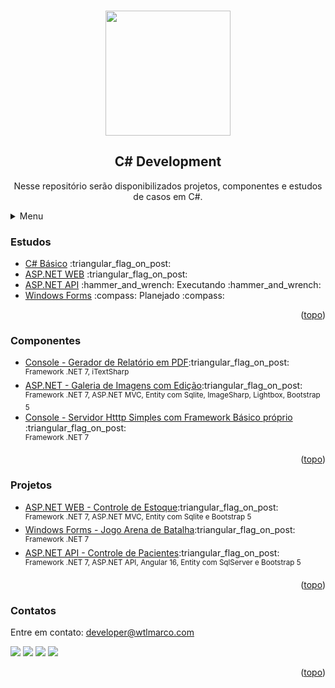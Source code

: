 <a name="readme-top"></a>

<!-- PROJECT LOGO -->
<br />
<div align="center">
  <img src="https://repository-images.githubusercontent.com/317372018/a2cb6519-ddaa-42de-b1ac-2e149193b880" width="200">
  
  <h2 align="center">C# Development</h2>

  <p align="center">
    Nesse repositório serão disponibilizados projetos, componentes e estudos de casos em C#.
  </p>
</div>

<!-- TABLE OF CONTENTS -->
<details>
  <summary>Menu</summary>
  <ol>
    <li><a href="#readme-studies">Estudos</a></li>
    <li><a href="#readme-components">Componentes</a></li>
    <li><a href="#readme-projects">Projetos</a></li>
    <li><a href="#readme-contact">Contato</a></li>
  </ol>
</details>

<!-- Studies -->
<h3>
  <a name="readme-studies">Estudos</a>
</h3>
<ul>
  <li>
    <a href="https://github.com/wtlmarco/csharp/tree/main/study/csh001-basico">C# Básico</a>
    :triangular_flag_on_post:
  </li>
  <li>
    <a href="https://github.com/wtlmarco/csharp/tree/main/study/csh002-aspnet">ASP.NET WEB</a>
    :triangular_flag_on_post:
  </li>
  <li>
    <a href="https://github.com/wtlmarco/csharp/tree/main/study/csh03-api">ASP.NET API</a>
    :hammer_and_wrench: Executando  :hammer_and_wrench:
  </li>
  <li>
    <a href="#">Windows Forms</a>
   :compass: Planejado  :compass:
  </li>
</ul>

<p align="right">(<a href="#readme-top">topo</a>)</p>

<!-- Components -->
<h3>
  <a name="readme-components">Componentes</a>
</h3>
<ul>
  <li>
    <a href="https://github.com/wtlmarco/csharp/tree/main/components/GeradorDeRelatorioEmPDF">Console - Gerador de Relatório em PDF</a>:triangular_flag_on_post:
    <br>
    <sup>Framework .NET 7, iTextSharp </sup>
  </li>
  <li>
    <a href="https://github.com/wtlmarco/csharp/tree/main/projects/GaleriaDeImagens">ASP.NET - Galeria de Imagens com Edição</a>:triangular_flag_on_post:
    <br>
    <sup>Framework .NET 7, ASP.NET MVC, Entity com Sqlite, ImageSharp, Lightbox, Bootstrap 5 </sup>
  </li>
  <li>
    <a href="https://github.com/wtlmarco/csharp/tree/main/projects/ServidorHttpSimples">Console - Servidor Htttp Simples com Framework Básico próprio</a>
    :triangular_flag_on_post:
    <br>
    <sup>Framework .NET 7</sup>
  </li>
</ul>

<p align="right">(<a href="#readme-top">topo</a>)</p>

<!-- Projects -->
<h3>
  <a name="readme-projects">Projetos</a>
</h3>
<ul>
  <li>
    <a href="https://github.com/wtlmarco/csharp/tree/main/projects/ControleDeEstoque">ASP.NET WEB - Controle de Estoque</a>:triangular_flag_on_post:
    <br>
    <sup>Framework .NET 7, ASP.NET MVC, Entity com Sqlite e Bootstrap 5</sup>
  </li>
  <li>
    <a href="https://github.com/wtlmarco/csharp/tree/main/projects/ArenaDeBatalha">Windows Forms - Jogo Arena de Batalha</a>:triangular_flag_on_post:
    <br>
    <sup>Framework .NET 7</sup>
  </li>
  <li>
    <a href="https://github.com/wtlmarco/csharp/tree/main/projects/CadastroDePacientes">ASP.NET API - Controle de Pacientes</a>:triangular_flag_on_post:
    <br>
    <sup>Framework .NET 7, ASP.NET API, Angular 16, Entity com SqlServer e Bootstrap 5</sup>
  </li>
 </ul>
 
<p align="right">(<a href="#readme-top">topo</a>)</p>

<h3>
  <a name="readme-contact">Contatos</a>
</h3>
Entre em contato: <a href="mailto:developer@wtlmarco.com" target="_blank">developer@wtlmarco.com</a>

[<img src = "https://img.shields.io/badge/wtlmarco.com-gray.svg?&style=for-the-badge&logoColor=white">](https://www.wtlmarco.com) [<img src = "https://img.shields.io/badge/github-black.svg?&style=for-the-badge&logo=github&logoColor=white">](https://github.com/wtlmarco) [<img src="https://img.shields.io/badge/linkedin-%230077B5.svg?&style=for-the-badge&logo=linkedin&logoColor=white" />](https://www.linkedin.com/in/marco-antonio-amaral-santos-b5b3b3199) [<img src = "https://img.shields.io/badge/instagram-%23E4405F.svg?&style=for-the-badge&logo=instagram&logoColor=white">](https://www.instagram.com/wtlmarcosd/) 

<p align="right">(<a href="#readme-top">topo</a>)</p>
